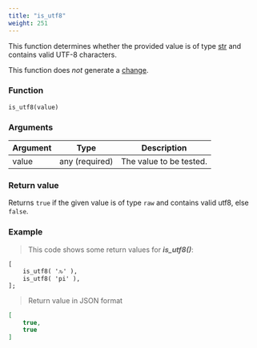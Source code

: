 ```yaml
---
title: "is_utf8"
weight: 251
---
```


This function determines whether the provided value is of
type [str](../../../data-types/str) and contains valid UTF-8 characters.

This function does *not* generate a [change](../../../overview/changes).

### Function

`is_utf8(value)`

### Arguments

Argument | Type | Description
-------- | ---- | -----------
value | any (required) | The value to be tested.

### Return value

Returns `true` if the given value is of type `raw` and contains valid utf8, else `false`.

### Example

> This code shows some return values for ***is_utf8()***:

```thingsdb,json_response
[
    is_utf8( 'ԉ' ),
    is_utf8( 'pi' ),
];
```

> Return value in JSON format

```json
[
    true,
    true
]
```
